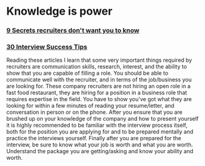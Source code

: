 # Knowledge is power

### [9 Secrets recruiters don't want you to know](https://www.thejobnetwork.com/9-secrets-recruiters-dont-want-you-to-know/)

### [30 Interview Success Tips](https://www.themuse.com/advice/the-ultimate-interview-guide-30-prep-tips-for-job-interview-success)

Reading these articles I learn that some very important things required by recruiters are communication skills, research, interest, and the ability to show that you are capable of filling a role. You should be able to communicate well with the recruiter, and in terms of the job/business you are looking for. These company recruiters are not hiring an open role in a fast food restaurant, they are hiring for a position in a business role that requires expertise in the field. You have to show you've got what they are looking for within a few minutes of reading your resume/letter, and conversation in person or on the phone.
After you ensure that you are brushed up on your knowledge of the company and how to present yourself it is highly recommended to be familiar with the interview process itself, both for the position you are applying for and to be prepared mentally and practice the interviews yourself. Finally after you are prepared for the interview, be sure to know what your job is worth and what you are worth. Understand the package you are getting/asking and know your ability and worth.
